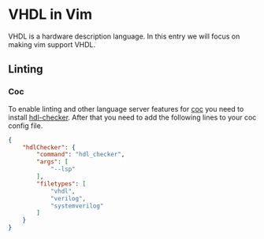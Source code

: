 # VHDL in Vim

VHDL is a hardware description language.
In this entry we will focus on making vim support VHDL.

## Linting

### Coc

To enable linting and other language server features for [coc](coc.md) you need
to install [hdl-checker](https://github.com/suoto/hdl_checker).
After that you need to add the following lines to your coc config file.

```json
{
    "hdlChecker": {
        "command": "hdl_checker",
        "args": [
            "--lsp"
        ],
        "filetypes": [
            "vhdl",
            "verilog",
            "systemverilog"
        ]
    }
}
```

